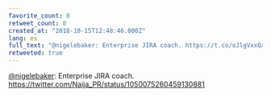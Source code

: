 ```yaml
---
favorite_count: 0
retweet_count: 0
created_at: "2018-10-15T12:48:46.000Z"
lang: es
full_text: "@nigelebaker: Enterprise JIRA coach. https://t.co/oJlgVxxQao"
retweeted: true
---
```


[@nigelebaker](https://twitter.com/nigelebaker): Enterprise JIRA coach.
<https://twitter.com/Naija_PR/status/1050075260459130881>
